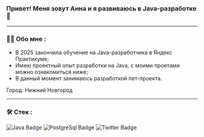 ### Привет! Меня зовут Анна и я развиваюсь в Java-разработке 👋
---
### :woman_technologist: Обо мне :
- В 2025 закончила обучение на Java-разработчика в Яндекс Практикуме;
- Имею проектный опыт разработки на Java, с моими проетами можно ознакомиться ниже;
- В данный момент занимаюсь разработкой пет-проекта.

Город: Нижний Новгород

---

### :hammer_and_wrench: Стек :
<div id="badges">
  <img src="https://img.shields.io/badge/Java-blue?logo=java&logoColor=white&style=for-the-badge" alt="Java Badge"/>
  <img src="https://img.shields.io/badge/PostgreSql-blue?style=for-the-badge&logo=postgresql&logoColor=white" alt="PostgreSql Badge"/>
  <img src="https://img.shields.io/badge/Twitter-blue?style=for-the-badge&logo=twitter&logoColor=white" alt="Twitter Badge"/>
</div>
<!--
**somikaaaA/somikaaaA** is a ✨ _special_ ✨ repository because its `README.md` (this file) appears on your GitHub profile.

Here are some ideas to get you started:

- 🔭 I’m currently working on ...
- 🌱 I’m currently learning ...
- 👯 I’m looking to collaborate on ...
- 🤔 I’m looking for help with ...
- 💬 Ask me about ...
- 📫 How to reach me: ...
- 😄 Pronouns: ...
- ⚡ Fun fact: ...
-->
